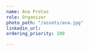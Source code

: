 ```yaml
---
name: Ana Protas
role: Organizer
photo_path: "/assets/ana.jpg"
linkedin_url: 
ordering_priority: 100

---
```

